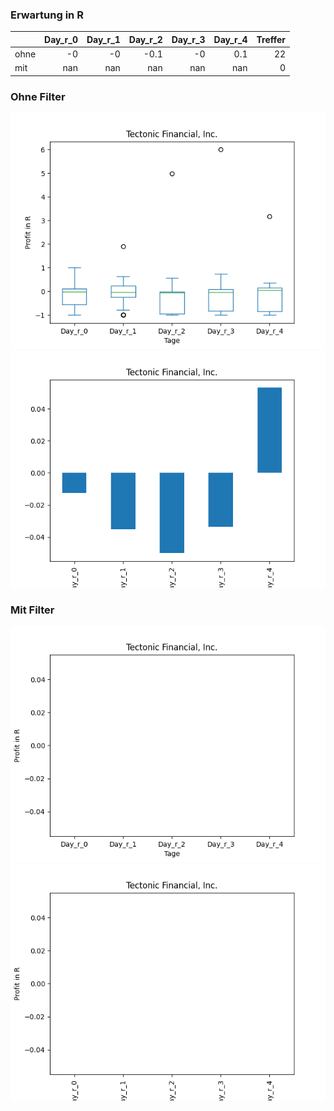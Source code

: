 ### Erwartung in R
|      |   Day_r_0 |   Day_r_1 |   Day_r_2 |   Day_r_3 |   Day_r_4 |   Treffer |
|:-----|----------:|----------:|----------:|----------:|----------:|----------:|
| ohne |        -0 |        -0 |      -0.1 |        -0 |       0.1 |        22 |
| mit  |       nan |       nan |     nan   |       nan |     nan   |         0 |

### Ohne Filter
![image info](./data/TECTP_box_all.png)
![image info](./data/TECTP_median_all.png)

### Mit Filter
![image info](./data/TECTP_box_filtered.png)
![image info](./data/TECTP_median_filtered.png)